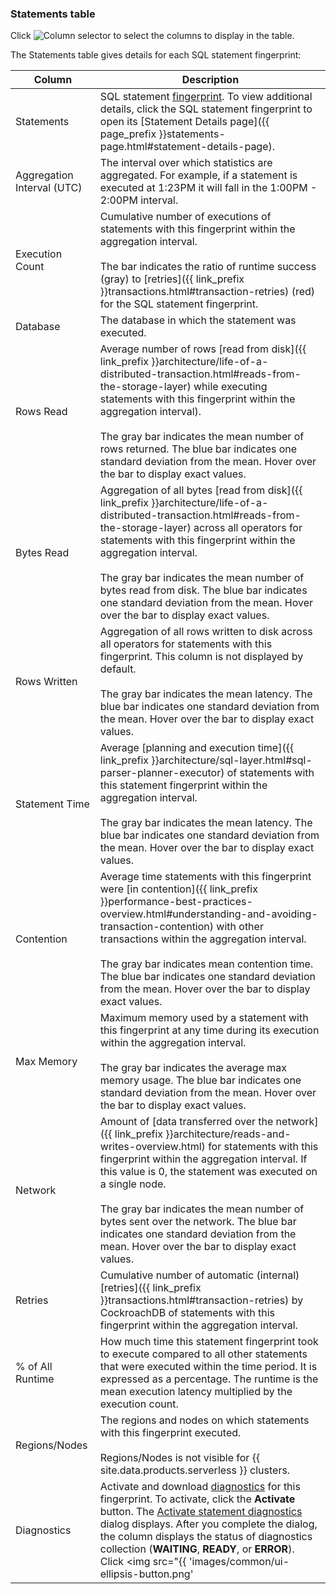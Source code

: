 ### Statements table

Click <img src="{{ 'images/common/ui-columns-button.png' | relative_url }}" alt="Column selector" /> to select the columns to display in the table.

The Statements table gives details for each SQL statement fingerprint:

Column | Description
-----|------------
Statements | SQL statement [fingerprint](#sql-statement-fingerprints). To view additional details, click the SQL statement fingerprint to open its [Statement Details page]({{ page_prefix }}statements-page.html#statement-details-page).
Aggregation Interval (UTC) | The interval over which statistics are aggregated. For example, if a statement is executed at 1:23PM it will fall in the 1:00PM - 2:00PM interval.
Execution Count | Cumulative number of executions of statements with this fingerprint within the aggregation interval. <br><br>The bar indicates the ratio of runtime success (gray) to [retries]({{ link_prefix }}transactions.html#transaction-retries) (red) for the SQL statement fingerprint.
Database | The database in which the statement was executed.
Rows Read | Average number of rows [read from disk]({{ link_prefix }}architecture/life-of-a-distributed-transaction.html#reads-from-the-storage-layer) while executing statements with this fingerprint within the aggregation interval).<br><br>The gray bar indicates the mean number of rows returned. The blue bar indicates one standard deviation from the mean. Hover over the bar to display exact values.
Bytes Read | Aggregation of all bytes [read from disk]({{ link_prefix }}architecture/life-of-a-distributed-transaction.html#reads-from-the-storage-layer) across all operators for statements with this fingerprint within the aggregation interval. <br><br>The gray bar indicates the mean number of bytes read from disk. The blue bar indicates one standard deviation from the mean. Hover over the bar to display exact values.
Rows Written  | Aggregation of all rows written to disk across all operators for statements with this fingerprint. This column is not displayed by default. <br><br>The gray bar indicates the mean latency. The blue bar indicates one standard deviation from the mean. Hover over the bar to display exact values.
Statement Time | Average [planning and execution time]({{ link_prefix }}architecture/sql-layer.html#sql-parser-planner-executor) of statements with this statement fingerprint within the aggregation interval. <br><br>The gray bar indicates the mean latency. The blue bar indicates one standard deviation from the mean. Hover over the bar to display exact values.
Contention | Average time statements with this fingerprint were [in contention]({{ link_prefix }}performance-best-practices-overview.html#understanding-and-avoiding-transaction-contention) with other transactions within the aggregation interval. <br><br>The gray bar indicates mean contention time. The blue bar indicates one standard deviation from the mean. Hover over the bar to display exact values.
Max Memory | Maximum memory used by a statement with this fingerprint at any time during its execution within the aggregation interval. <br><br>The gray bar indicates the average max memory usage. The blue bar indicates one standard deviation from the mean. Hover over the bar to display exact values.
Network | Amount of [data transferred over the network]({{ link_prefix }}architecture/reads-and-writes-overview.html) for statements with this fingerprint within the aggregation interval. If this value is 0, the statement was executed on a single node. <br><br>The gray bar indicates the mean number of bytes sent over the network. The blue bar indicates one standard deviation from the mean. Hover over the bar to display exact values.
Retries | Cumulative number of automatic (internal) [retries]({{ link_prefix }}transactions.html#transaction-retries) by CockroachDB of statements with this fingerprint within the aggregation interval.
% of All Runtime | How much time this statement fingerprint took to execute compared to all other statements that were executed within the time period. It is expressed as a percentage. The runtime is the mean execution latency multiplied by the execution count.
Regions/Nodes | The regions and nodes on which statements with this fingerprint executed. <br><br>Regions/Nodes is not visible for {{ site.data.products.serverless }} clusters.
Diagnostics | Activate and download [diagnostics](#diagnostics) for this fingerprint. To activate, click the **Activate** button. The [Activate statement diagnostics](#activate-diagnostics-collection-and-download-bundles) dialog displays. After you complete the dialog, the column displays the status of diagnostics collection (**WAITING**, **READY**, or **ERROR**). Click <img src="{{ 'images/common/ui-ellipsis-button.png' | relative_url }}" alt="Bundle selector" /> and select a bundle to download or select **Cancel request** to cancel diagnostics bundle collection. <br><br>Statements are periodically cleared from the Statements page based on the start time. To access the full history of diagnostics for the fingerprint, see the [Diagnostics](#diagnostics) tab of the Statement Details page. <br><br>**Diagnostics** is not enabled for {{ site.data.products.serverless }} clusters.
